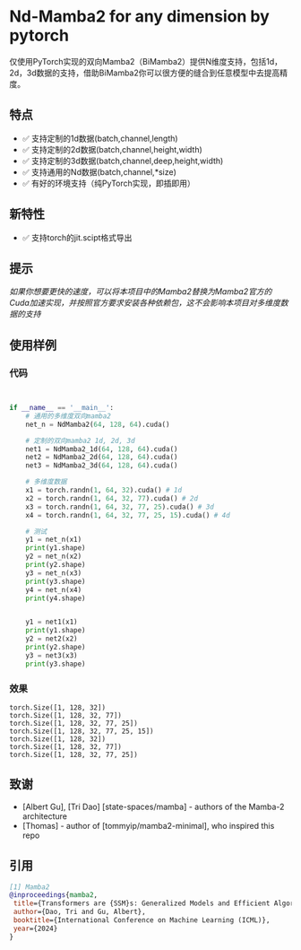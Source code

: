 # Nd-Mamba2 for any dimension by pytorch
仅使用PyTorch实现的双向Mamba2（BiMamba2）提供N维度支持，包括1d，2d，3d数据的支持，借助BiMamba2你可以很方便的缝合到任意模型中去提高精度。

## 特点
- ✅ 支持定制的1d数据(batch,channel,length)
- ✅ 支持定制的2d数据(batch,channel,height,width)
- ✅ 支持定制的3d数据(batch,channel,deep,height,width)
- ✅ 支持通用的Nd数据(batch,channel,*size)
- ✅ 有好的环境支持（纯PyTorch实现，即插即用）
  
## 新特性
- ✅ 支持torch的jit.scipt格式导出
  
## 提示
*如果你想要更快的速度，可以将本项目中的Mamba2替换为Mamba2官方的Cuda加速实现，并按照官方要求安装各种依赖包，这不会影响本项目对多维度数据的支持*
 
  
## 使用样例
### 代码
```python


if __name__ == '__main__':
    # 通用的多维度双向mamba2
    net_n = NdMamba2(64, 128, 64).cuda()

    # 定制的双向mamba2 1d, 2d, 3d
    net1 = NdMamba2_1d(64, 128, 64).cuda()
    net2 = NdMamba2_2d(64, 128, 64).cuda()
    net3 = NdMamba2_3d(64, 128, 64).cuda()

    # 多维度数据
    x1 = torch.randn(1, 64, 32).cuda() # 1d
    x2 = torch.randn(1, 64, 32, 77).cuda() # 2d
    x3 = torch.randn(1, 64, 32, 77, 25).cuda() # 3d
    x4 = torch.randn(1, 64, 32, 77, 25, 15).cuda() # 4d

    # 测试
    y1 = net_n(x1)
    print(y1.shape)
    y2 = net_n(x2)
    print(y2.shape)
    y3 = net_n(x3)
    print(y3.shape)
    y4 = net_n(x4)
    print(y4.shape)


    y1 = net1(x1)
    print(y1.shape)
    y2 = net2(x2)
    print(y2.shape)
    y3 = net3(x3)
    print(y3.shape)
```
### 效果
``` base
torch.Size([1, 128, 32])
torch.Size([1, 128, 32, 77])
torch.Size([1, 128, 32, 77, 25])
torch.Size([1, 128, 32, 77, 25, 15])
torch.Size([1, 128, 32])
torch.Size([1, 128, 32, 77])
torch.Size([1, 128, 32, 77, 25])
```

## 致谢

* [Albert Gu], [Tri Dao] [state-spaces/mamba] - authors of the Mamba-2 architecture
* [Thomas] - author of [tommyip/mamba2-minimal], who inspired this repo
  
## 引用
 ```bibtex
[1] Mamba2
@inproceedings{mamba2,
  title={Transformers are {SSM}s: Generalized Models and Efficient Algorithms Through Structured State Space Duality},
  author={Dao, Tri and Gu, Albert},
  booktitle={International Conference on Machine Learning (ICML)},
  year={2024}
}
 ```
